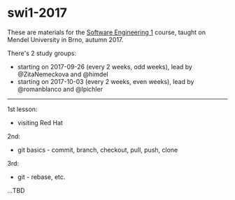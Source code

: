 # swi1-2017

These are materials for the [Software Engineering 1](http://is.mendelu.cz/katalog/syllabus.pl?kod=PEF:SWI1) course, taught on Mendel University in Brno, autumn 2017.

There's 2 study groups:

   * starting on 2017-09-26 (every 2 weeks, odd weeks), lead by @ZitaNemeckova and @himdel
   * starting on 2017-10-03 (every 2 weeks, even weeks), lead by @romanblanco and @lpichler

---

1st lesson:

* visiting Red Hat

2nd:

* git basics - commit, branch, checkout, pull, push, clone

3rd:

* git - rebase, etc.

...TBD
